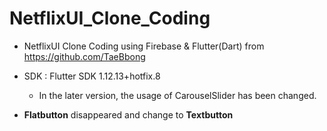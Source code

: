 # NetflixUI_Clone_Coding

* NetflixUI Clone Coding using Firebase & Flutter(Dart) from https://github.com/TaeBbong

* SDK : Flutter SDK 1.12.13+hotfix.8 

  * In the later version, the usage of CarouselSlider has been changed.

*  __Flatbutton__ disappeared and change to __Textbutton__
